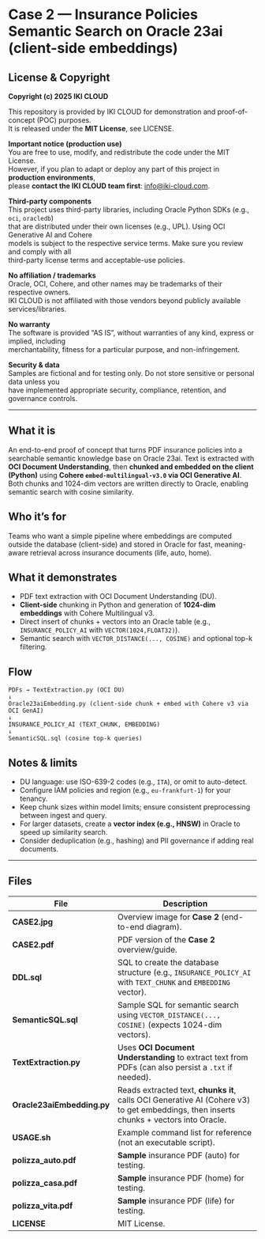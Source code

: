 # Case 2 — Insurance Policies Semantic Search on Oracle 23ai (client-side embeddings)

## License & Copyright

**Copyright (c) 2025 IKI CLOUD**

This repository is provided by IKI CLOUD for demonstration and proof-of-concept (POC) purposes.  
It is released under the **MIT License**, see LICENSE.

**Important notice (production use)**  
You are free to use, modify, and redistribute the code under the MIT License.  
However, if you plan to adapt or deploy any part of this project in **production environments**,  
please **contact the IKI CLOUD team first**: info@iki-cloud.com.

**Third-party components**  
This project uses third-party libraries, including Oracle Python SDKs (e.g., `oci`, `oracledb`)  
that are distributed under their own licenses (e.g., UPL). Using OCI Generative AI and Cohere  
models is subject to the respective service terms. Make sure you review and comply with all  
third-party license terms and acceptable-use policies.

**No affiliation / trademarks**  
Oracle, OCI, Cohere, and other names may be trademarks of their respective owners.  
IKI CLOUD is not affiliated with those vendors beyond publicly available services/libraries.

**No warranty**  
The software is provided “AS IS”, without warranties of any kind, express or implied, including  
merchantability, fitness for a particular purpose, and non-infringement.

**Security & data**  
Samples are fictional and for testing only. Do not store sensitive or personal data unless you  
have implemented appropriate security, compliance, retention, and governance controls.

---

## What it is
An end-to-end proof of concept that turns PDF insurance policies into a searchable
semantic knowledge base on Oracle 23ai. Text is extracted with **OCI Document Understanding**,
then **chunked and embedded on the client (Python)** using **Cohere `embed-multilingual-v3.0` via OCI Generative AI**.  
Both chunks and 1024-dim vectors are written directly to Oracle, enabling semantic search with cosine similarity.

## Who it’s for
Teams who want a simple pipeline where embeddings are computed outside the database
(client-side) and stored in Oracle for fast, meaning-aware retrieval across
insurance documents (life, auto, home).

## What it demonstrates
- PDF text extraction with OCI Document Understanding (DU).
- **Client-side** chunking in Python and generation of **1024-dim embeddings** with Cohere Multilingual v3.
- Direct insert of chunks + vectors into an Oracle table (e.g., `INSURANCE_POLICY_AI` with `VECTOR(1024,FLOAT32)`).
- Semantic search with `VECTOR_DISTANCE(..., COSINE)` and optional top-k filtering.

## Flow
```
PDFs → TextExtraction.py (OCI DU)
↓
Oracle23aiEmbedding.py (client-side chunk + embed with Cohere v3 via OCI GenAI)
↓
INSURANCE_POLICY_AI (TEXT_CHUNK, EMBEDDING)
↓
SemanticSQL.sql (cosine top-k queries)
```

## Notes & limits
- DU language: use ISO-639-2 codes (e.g., `ITA`), or omit to auto-detect.
- Configure IAM policies and region (e.g., `eu-frankfurt-1`) for your tenancy.
- Keep chunk sizes within model limits; ensure consistent preprocessing between ingest and query.
- For larger datasets, create a **vector index (e.g., HNSW)** in Oracle to speed up similarity search.
- Consider deduplication (e.g., hashing) and PII governance if adding real documents.

---

## Files

| File                | Description                                                                                                   |
|---------------------|---------------------------------------------------------------------------------------------------------------|
| **CASE2.jpg**       | Overview image for **Case 2** (end-to-end diagram).                                                           |
| **CASE2.pdf**       | PDF version of the **Case 2** overview/guide.                                                                 |
| **DDL.sql**         | SQL to create the database structure (e.g., `INSURANCE_POLICY_AI` with `TEXT_CHUNK` and `EMBEDDING` vector). |
| **SemanticSQL.sql** | Sample SQL for semantic search using `VECTOR_DISTANCE(..., COSINE)` (expects 1024-dim vectors).               |
| **TextExtraction.py** | Uses **OCI Document Understanding** to extract text from PDFs (can also persist a `.txt` if needed).        |
| **Oracle23aiEmbedding.py** | Reads extracted text, **chunks it**, calls OCI Generative AI (Cohere v3) to get embeddings, then inserts chunks + vectors into Oracle. |
| **USAGE.sh**        | Example command list for reference (not an executable script).                                                |
| **polizza_auto.pdf**| **Sample** insurance PDF (auto) for testing.                                                                  |
| **polizza_casa.pdf**| **Sample** insurance PDF (home) for testing.                                                                  |
| **polizza_vita.pdf**| **Sample** insurance PDF (life) for testing.                                                                  |
| **LICENSE**         | MIT License.                                                                                                  |
